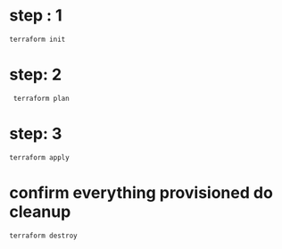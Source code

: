 # step : 1

  ```
  terraform init
 ```

# step:  2

```
 terraform plan
```

# step: 3

```
terraform apply
```

# confirm everything provisioned do cleanup

```
terraform destroy

```




